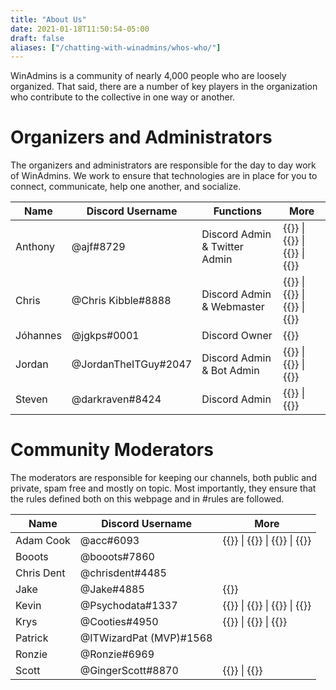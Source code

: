```yaml
---
title: "About Us"
date: 2021-01-18T11:50:54-05:00
draft: false
aliases: ["/chatting-with-winadmins/whos-who/"]
---
```


WinAdmins is a community of nearly 4,000 people who are loosely organized. That said, there are a number of key players in the organization who contribute to the collective in one way or another.

# Organizers and Administrators

The organizers and administrators are responsible for the day to day work of WinAdmins. We work to ensure that technologies are in place for you to connect, communicate, help one another, and socialize.

Name|Discord Username|Functions|More
-|-|-|-
Anthony|@ajf#8729|Discord Admin & Twitter Admin|{{<twitter handle="ajf8729" >}} \| {{<weblink site="https://www.anthonyfontanez.com/" >}} \| {{<github username="ajf8729" >}} \| {{<reddit u="ajf8729" >}}
Chris|@Chris Kibble#8888|Discord Admin & Webmaster|{{<twitter handle="Christopher83" >}} \| {{<weblink site="https://www.christopherkibble.com/" >}} \| {{<github username="ChrisKibble" >}} \| {{<reddit u="ChrisKibble" >}}
Jóhannes|@jgkps#0001|Discord Owner|{{<twitter handle="jgkps" >}}
Jordan|@JordanTheITGuy#2047|Discord Admin & Bot Admin|{{<twitter handle="JordanTheITguy" >}} \| {{<weblink site="https://jordantheitguy.com/" >}} \| {{<github username="JordanTheITGuy" >}}
Steven|@darkraven#8424|Discord Admin|{{<twitter handle="steven_vital" >}} \| {{<weblink site="https://techfoundry.co.uk/" >}}

# Community Moderators

The moderators are responsible for keeping our channels, both public and private, spam free and mostly on topic. Most importantly, they ensure that the rules defined both on this webpage and in #rules are followed.

Name|Discord Username|More
-|-|-
Adam Cook|@acc#6093|{{<twitter handle="codaamok" >}} \| {{<weblink site="https://adamcook.io/" >}} \| {{<github username="codaamok" >}} \| {{<reddit u="adampskib" >}}
Booots|@booots#7860
Chris Dent|@chrisdent#4485
Jake|@Jake#4885|{{<twitter handle="shackelfjaco" >}}
Kevin|@Psychodata#1337|{{<twitter handle="psychodata" >}} \| {{<weblink site="https://contoso.one/" >}} \| {{<github username="PsychoData" >}} \| {{<reddit username="PsychoData" >}}
Krys|@Cooties#4950|{{<twitter handle="KrysOnTheNet" >}} \| {{<weblink site="https://KrysOnThe.Net" >}} \| {{<github username="Kooties" >}}
Patrick|@ITWizardPat (MVP)#1568
Ronzie|@Ronzie#6969
Scott|@GingerScott#8870|{{<twitter handle="smcallister594" >}} \| {{<reddit username="gingerscottmca" >}}